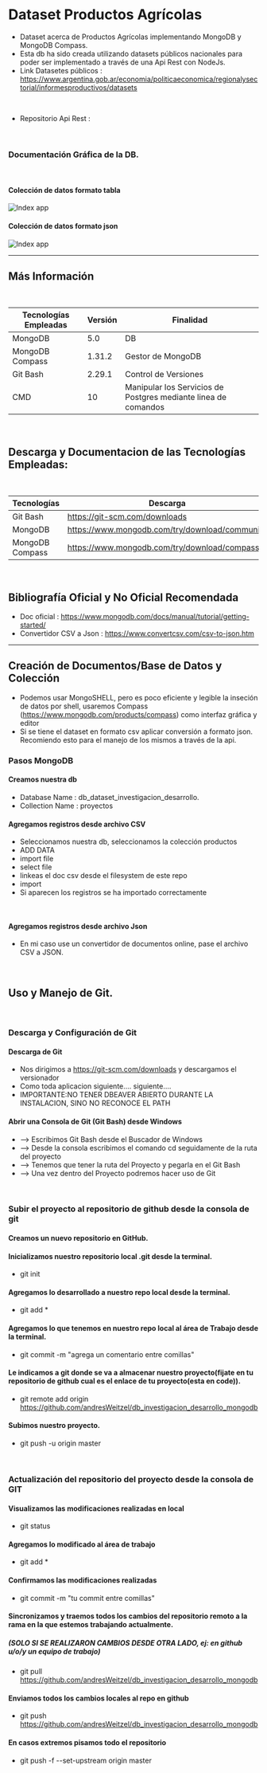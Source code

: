 # Dataset Productos Agrícolas 

* Dataset acerca de Productos Agrícolas implementando MongoDB y MongoDB Compass.
* Esta db ha sido creada utilizando datasets públicos nacionales para poder ser implementado a través de una Api Rest con NodeJs. 
* Link Datasetes públicos : https://www.argentina.gob.ar/economia/politicaeconomica/regionalysectorial/informesproductivos/datasets


</br>
 
* Repositorio Api Rest :  


</br>

### Documentación Gráfica de la DB.

</br>

#### Colección de datos formato tabla 

![Index app](https://github.com/andresWeitzel/db_investigacion_desarrollo_mongodb/blob/master/doc/collectionTable.png)




#### Colección de datos formato json 

![Index app](https://github.com/andresWeitzel/db_investigacion_desarrollo_mongodb/blob/master/doc/collectionJson.png)


<hr>

## Más Información

</br>


| **Tecnologías Empleadas** | **Versión** | **Finalidad** |               
| ------------- | ------------- | ------------- |
| MongoDB | 5.0  | DB  |
| MongoDB Compass | 1.31.2  | Gestor de MongoDB | 
| Git Bash | 2.29.1  | Control de Versiones |
| CMD | 10 | Manipular los Servicios de Postgres mediante linea de comandos | 

</br>


## Descarga y Documentacion de las Tecnologías Empleadas:

</br>

| **Tecnologías** | **Descarga** | **Documentación** |               
| ------------- | ------------- | ------------- |
| Git Bash |  https://git-scm.com/downloads |   https://git-scm.com/docs |
| MongoDB |  https://www.mongodb.com/try/download/community  | https://www.mongodb.com/try/download/community |
| MongoDB Compass | https://www.mongodb.com/try/download/compass  | https://www.mongodb.com/try/download/compass | 

</br>

## Bibliografía Oficial y No Oficial Recomendada
* Doc oficial : https://www.mongodb.com/docs/manual/tutorial/getting-started/
* Convertidor CSV a Json : https://www.convertcsv.com/csv-to-json.htm




<hr>

## Creación de Documentos/Base de Datos y Colección

* Podemos usar MongoSHELL, pero es poco eficiente y legible la inseción de datos por shell, usaremos Compass (https://www.mongodb.com/products/compass) como interfaz gráfica y editor
* Si se tiene el dataset en formato csv aplicar conversión a formato json. Recomiendo esto para el manejo de los mismos a través de la api.

### Pasos MongoDB

#### Creamos nuestra db
* Database Name : db_dataset_investigacion_desarrollo.
* Collection Name : proyectos

#### Agregamos registros desde archivo CSV
* Seleccionamos nuestra db, seleccionamos la colección productos
* ADD DATA
* import file
* select file
* linkeas el doc csv desde el filesystem de este repo
* import
* Si aparecen los registros se ha importado correctamente
</br>



#### Agregamos registros desde archivo Json
* En mi caso use un convertidor de documentos online, pase el archivo CSV a JSON. 



</br>


##  Uso y Manejo de Git.

</br>

###  Descarga y Configuración de Git

####  Descarga de Git
* Nos dirigimos a https://git-scm.com/downloads y descargamos el versionador
* Como toda aplicacion siguiente.... siguiente....
* IMPORTANTE:NO TENER DBEAVER ABIERTO DURANTE LA INSTALACION, SINO NO RECONOCE EL PATH

####  Abrir una Consola de Git (Git Bash) desde Windows
* --> Escribimos Git Bash desde el Buscador de Windows
* --> Desde la consola escribimos el comando cd seguidamente de la ruta del proyecto
* --> Tenemos que tener la ruta del Proyecto y pegarla en el Git Bash
* --> Una vez dentro del Proyecto podremos hacer uso de Git

</br>

###  Subir el proyecto al repositorio de github desde la consola de git 

#### Creamos un nuevo repositorio en GitHub.

#### Inicializamos nuestro repositorio local .git desde la terminal.
* git init

#### Agregamos lo desarrollado a nuestro repo local desde la terminal.
* git add *

#### Agregamos lo que tenemos en nuestro repo local al área de Trabajo desde la terminal.
* git commit -m "agrega un comentario entre comillas"

#### Le indicamos a git donde se va a almacenar nuestro proyecto(fijate en tu repositorio de github cual es el enlace de tu proyecto(esta en code)).
* git remote add origin https://github.com/andresWeitzel/db_investigacion_desarrollo_mongodb

#### Subimos nuestro proyecto.
* git push -u origin master


</br>


### Actualización del repositorio del proyecto desde la consola de GIT

#### Visualizamos las modificaciones realizadas en local
* git status

#### Agregamos lo modificado al área de trabajo
* git add *

#### Confirmamos las modificaciones realizadas
* git commit -m "tu commit entre comillas"

#### Sincronizamos y traemos todos los cambios del repositorio remoto a la rama en la que estemos trabajando actualmente.
##### (SOLO SI SE REALIZARON CAMBIOS DESDE OTRA LADO, ej: en github u/o/y un equipo de trabajo)
* git pull https://github.com/andresWeitzel/db_investigacion_desarrollo_mongodb

#### Enviamos todos los cambios locales al repo en github
* git push https://github.com/andresWeitzel/db_investigacion_desarrollo_mongodb

#### En casos extremos pisamos todo el repositorio
* git push -f --set-upstream origin master


